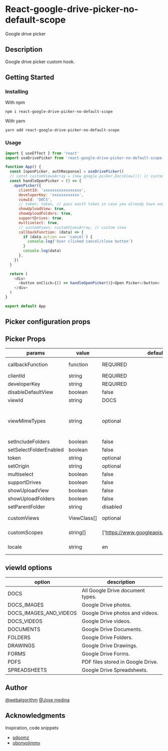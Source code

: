 # React-google-drive-picker-no-default-scope

Google drive picker

## Description

Google drive picker custom hook.

## Getting Started

### Installing

With npm

```
npm i react-google-drive-picker-no-default-scope
```

With yarn

```
yarn add react-google-drive-picker-no-default-scope
```

### Usage

```js
import { useEffect } from 'react'
import useDrivePicker from 'react-google-drive-picker-no-default-scope'

function App() {
  const [openPicker, authResponse] = useDrivePicker()
  // const customViewsArray = [new google.picker.DocsView()]; // custom view
  const handleOpenPicker = () => {
    openPicker({
      clientId: 'xxxxxxxxxxxxxxxxx',
      developerKey: 'xxxxxxxxxxxx',
      viewId: 'DOCS',
      // token: token, // pass oauth token in case you already have one
      showUploadView: true,
      showUploadFolders: true,
      supportDrives: true,
      multiselect: true,
      // customViews: customViewsArray, // custom view
      callbackFunction: (data) => {
        if (data.action === 'cancel') {
          console.log('User clicked cancel/close button')
        }
        console.log(data)
      },
    })
  }

  return (
    <div>
      <button onClick={() => handleOpenPicker()}>Open Picker</button>
    </div>
  )
}

export default App
```

## Picker configuration props

## Picker Props

| params                 | value       | default value                                      | description                                                                                                                                                       |
| ---------------------- | ----------- | -------------------------------------------------- | ----------------------------------------------------------------------------------------------------------------------------------------------------------------- |
| callbackFunction       | function    | REQUIRED                                           | Callback function that will be called on picker action                                                                                                            |
| clientId               | string      | REQUIRED                                           | Google client id                                                                                                                                                  |
| developerKey           | string      | REQUIRED                                           | Google developer key                                                                                                                                              |
| disableDefaultView     | boolean     | false                                              | disables default view                                                                                                                                             |
| viewId                 | string      | DOCS                                               | ViewIdOptions                                                                                                                                                     |
| viewMimeTypes          | string      | optional                                           | Comma separated mimetypes. Use this in place of viewId if you need to filter multiple type of files. list: https://developers.google.com/drive/api/v3/mime-types. |
| setIncludeFolders      | boolean     | false                                              | Show folders in the view items.                                                                                                                                   |
| setSelectFolderEnabled | boolean     | false                                              | Allows the user to select a folder in Google Drive.                                                                                                               |
| token                  | string      | optional                                           | access_token to skip auth part                                                                                                                                    |
| setOrigin              | string      | optional                                           | Sets the origin of the Google Picker dialog                                                                                                                       |
| multiselect            | boolean     | false                                              | Enable picker multiselect                                                                                                                                         |
| supportDrives          | boolean     | false                                              | Support shared drives                                                                                                                                             |
| showUploadView         | boolean     | false                                              | Enable upload view                                                                                                                                                |
| showUploadFolders      | boolean     | false                                              | Enable folder selection(upload)                                                                                                                                   |
| setParentFolder        | string      | disabled                                           | Drive folder id to upload                                                                                                                                         |
| customViews            | ViewClass[] | optional                                           | Array of custom views you want to add to the picker                                                                                                               |
| customScopes           | string[]    | ['https://www.googleapis.com/auth/drive.readonly'] | Array of custom scopes you want to add to the picker                                                                                                              |
| locale                 | string      | en                                                 | List of supported locales https://developers.google.com/picker/docs#i18n                                                                                          |

## viewId options

| option                 | description                       |
| ---------------------- | --------------------------------- |
| DOCS                   | All Google Drive document types.  |
| DOCS_IMAGES            | Google Drive photos.              |
| DOCS_IMAGES_AND_VIDEOS | Google Drive photos and videos.   |
| DOCS_VIDEOS            | Google Drive videos.              |
| DOCUMENTS              | Google Drive Documents.           |
| FOLDERS                | Google Drive Folders.             |
| DRAWINGS               | Google Drive Drawings.            |
| FORMS                  | Google Drive Forms.               |
| PDFS                   | PDF files stored in Google Drive. |
| SPREADSHEETS           | Google Drive Spreadsheets.        |

## Author

[@webalgorithm](https://www.linkedin.com/company/webalgorithm-llc)
[@Jose medina](https://www.linkedin.com/in/jos%C3%A9-medina-56479a128/)

## Acknowledgments

Inspiration, code snippets

- [sdoomz](https://github.com/sdoomz/react-google-picker)
- [obonyojimmy](https://github.com/obonyojimmy/react-drive-picker#readme)
